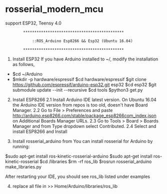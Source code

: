 # rosserial_modern_mcu

  
  
  support ESP32, Teensy 4.0
  
  
  
		    *********************************************

	            ::ROS_Arduino Esp8266 && Esp32 (Ubuntu 16.04)

		    *********************************************


1. Install ESP32 
If you have Arduino installed to ~/, modify the installation as follows, 

- $cd ~/Arduino
- $mkdir -p hardware/espressif
$cd hardware/espressif 
$git clone https://github.com/espressif/arduino-esp32.git esp32
$cd esp32 
$git submodule update --init --recursive
$cd tools $python3 get.py



2. Install ESP8266
2.1 Install Arduino IDE latest version. On Ubuntu 16.04 the Arduino IDE version from repos is too old, doesn't have Board Manager.
2.2 Go to File > Preferences and paste http://arduino.esp8266.com/stable/package_esp8266com_index.json  on Additional Boards Manager URLs.
2.3 Go to Tools > Board > Boards Manager and from Type dropdown select Contributed.
2.4 Select and install ESP8266 and Install



3. Install rosserial_arduino from 
You can install rosserial for Arduino by running: 

$sudo apt-get install ros-kinetic-rosserial-arduino
$sudo apt-get install ros-kinetic-rosserial
$cd <sketchbook>/libraries
$rm -rf ros_lib
$rosrun rosserial_arduino make_libraries.py 

After restarting your IDE, you should see ros_lib listed under examples 




4. replace all file in >> Home/Arduino/libraries/ros_lib
